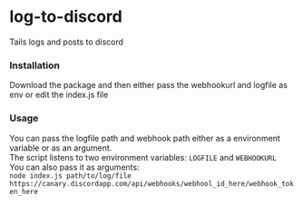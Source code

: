 # log-to-discord
Tails 
logs and posts to discord

### Installation
Download the package and then either pass the webhookurl and logfile as env or edit the index.js file

### Usage  
You can pass the logfile path and webhook path either as a environment variable or as an argument.   
The script listens to two environment variables: `LOGFILE` and `WEBHOOKURL`   
You can also pass it as arguments:   
```node index.js path/to/log/file https://canary.discordapp.com/api/webhooks/webhool_id_here/webhook_token_here```
